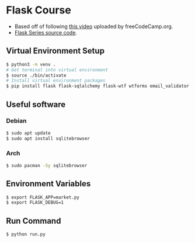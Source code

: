 # Flask Course
- Based off of following [this video](https://www.youtube.com/watch?v=Qr4QMBUPxWo) uploaded by freeCodeCamp.org.
- [Flask Series source code](https://github.com/jimdevops19/FlaskSeries).
## Virtual Environment Setup
```bash
$ python3 -m venv .
# Get terminal into virtual environment
$ source ./bin/activate
# Install virtual environment packages
$ pip install flask flask-sqlalchemy flask-wtf wtforms email_validator flask_bcrypt flask_login
```

## Useful software
### Debian
```bash
$ sudo apt update
$ sudo apt install sqlitebrowser
```

### Arch
```bash
$ sudo pacman -Sy sqlitebrowser
```

## Environment Variables
```bash
$ export FLASK_APP=market.py
$ export FLASK_DEBUG=1
```

## Run Command
```bash 
$ python run.py
```
